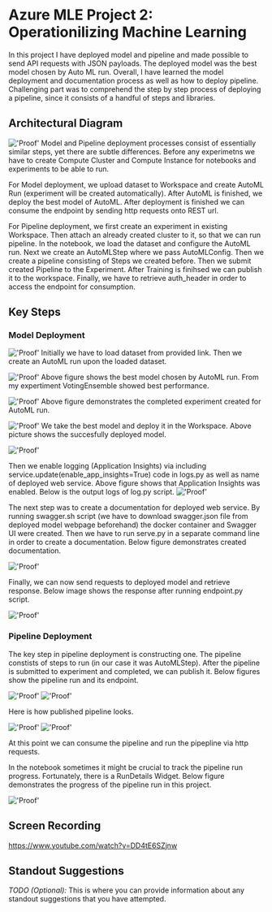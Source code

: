 # Azure MLE Project 2: Operationilizing Machine Learning

In this project I have deployed model and pipeline and made possible to send API requests with JSON payloads. The deployed model was the best model chosen by Auto ML run. Overall, I have learned the model deployment and documentation process as well as how to deploy pipeline. Challenging part was to comprehend the step by step process of deploying a pipeline, since it consists of a handful of steps and libraries. 

## Architectural Diagram
!['Proof'](https://github.com/bekiichone/nd00333_AZMLND_C2/blob/master/sample_screenshots/project%202%20architecture.jpg)
Model and Pipeline deployment processes consist of essentially similar steps, yet there are subtle differences. Before any experimetns we have to create Compute Cluster and Compute Instance for notebooks and experiments to be able to run. 

For Model deployment, we upload dataset to Workspace and create AutoML Run (experiment will be created automatically). After AutoML is finished, we deploy the best model of AutoML. After deployment is finished we can consume the endpoint by sending http requests onto REST url. 

For Pipeline deployment, we first create an experiment in existing Workspace. Then attach an already created cluster to it, so that we can run pipeline. In the notebook, we load the dataset and configure the AutoML run. Next we create an AutoMLStep where we pass AutoMLConfig. Then we create a pipeline consisting of Steps we created before. Then we submit created Pipeline to the Experiment. After Training is finihsed we can publish it to the workspace. Finally, we have to retrieve auth_header in order to access the endpoint for consumption. 

## Key Steps

### Model Deployment
!['Proof'](https://github.com/bekiichone/nd00333_AZMLND_C2/blob/master/sample_screenshots/1%20BankMarketing%20Dataset.PNG)
  Initially we have to load dataset from provided link. Then we create an AutoML run upon the loaded dataset. 

!['Proof'](https://github.com/bekiichone/nd00333_AZMLND_C2/blob/master/sample_screenshots/2%20.PNG)
  Above figure shows the best model chosen by AutoML run. From my expertiment VotingEnsemble showed best performance.

!['Proof'](https://github.com/bekiichone/nd00333_AZMLND_C2/blob/master/sample_screenshots/3%20Experiment%20Completed.PNG)
  Above figure demonstrates the completed experiment created for AutoML run. 

!['Proof'](https://github.com/bekiichone/nd00333_AZMLND_C2/blob/master/sample_screenshots/4%20model%20deployed%20successfully.PNG)
  We take the best model and deploy it in the Workspace. Above picture shows the succesfully deployed model. 

!['Proof'](https://github.com/bekiichone/nd00333_AZMLND_C2/blob/master/sample_screenshots/5%20Applications%20Insight%20true.jpg)

Then we enable logging (Application Insights) via including service.update(enable_app_insights=True) code in logs.py as well as name of deployed web service. Above figure shows that Application Insights was enabled. Below is the output logs of log.py script. 
!['Proof'](https://github.com/bekiichone/nd00333_AZMLND_C2/blob/master/sample_screenshots/6%20logs%20py.PNG)


The next step was to create a documentation for deployed web service. By running swagger.sh script (we have to download swagger.json file from deployed model webpage beforehand) the docker container and Swagger UI were created. Then we have to run serve.py in a separate command line in order to create a documentation. Below figure demonstrates created documentation. 

!['Proof'](https://github.com/bekiichone/nd00333_AZMLND_C2/blob/master/sample_screenshots/7%20model%20deploy%20runs%20on%20localhost%202.PNG)

Finally, we can now send requests to deployed model and retrieve response. Below image shows the response after running endpoint.py script. 

!['Proof'](https://github.com/bekiichone/nd00333_AZMLND_C2/blob/master/sample_screenshots/8%20endpoint%20py%20result.png)

### Pipeline Deployment

The key step in pipeline deployment is constructing one. The pipeline constists of steps to run (in our case it was AutoMLStep). After the pipeline is submitted to experiment and completed, we can publish it. Below figures show the pipeline run and its endpoint. 

!['Proof'](https://github.com/bekiichone/nd00333_AZMLND_C2/blob/master/sample_screenshots/9%20ML%20studio%20scheduled%20run.PNG)
!['Proof'](https://github.com/bekiichone/nd00333_AZMLND_C2/blob/master/sample_screenshots/10%20pipeline%20endoint.png)

Here is how published pipeline looks. 

!['Proof'](https://github.com/bekiichone/nd00333_AZMLND_C2/blob/master/sample_screenshots/11%20pipeline%20created.PNG)
!['Proof'](https://github.com/bekiichone/nd00333_AZMLND_C2/blob/master/sample_screenshots/12%20pipeline%20endoint%20published.png)

At this point we can consume the pipeline and run the pipepline via http requests. 

In the notebook sometimes it might be crucial to track the pipeline run progress. Fortunately, there is a RunDetails Widget. Below figure demonstrates the progress of the pipeline run in this project. 

!['Proof'](https://github.com/bekiichone/nd00333_AZMLND_C2/blob/master/sample_screenshots/13%20RunDetails%20Widget.png) 



## Screen Recording
https://www.youtube.com/watch?v=DD4tE6SZjnw

## Standout Suggestions
*TODO (Optional):* This is where you can provide information about any standout suggestions that you have attempted.
